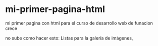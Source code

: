# mi-primer-pagina-html
mi primer pagina con html para el curso de desarrollo web de funacion crece

no sube como hacer esto: Listas para la galería de imágenes, 
